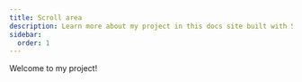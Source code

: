 ```yaml
---
title: Scroll area
description: Learn more about my project in this docs site built with Starlight.
sidebar:
  order: 1  
---
```


Welcome to my project!